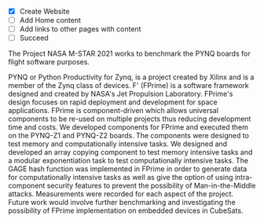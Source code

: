 - [x] Create Website
- [ ] Add Home content
- [ ] Add links to other pages with content
- [ ] Succeed

The Project NASA M-STAR 2021 works to benchmark the PYNQ boards for flight software purposes.

PYNQ or Python Productivity for Zynq, is a project created by Xilinx and is a member of the Zynq class of devices. F' (FPrime) is a software framework designed and created by NASA's Jet Propulsion Laboratory. FPrime's design focuses on rapid deployment and development for space applications. FPrime is component-driven which allows universal components to be re-used on multiple projects thus reducing development time and costs. We developed components for FPrime and executed them on the PYNQ-Z1 and PYNQ-Z2 boards. The components were designed to test memory and computationally intensive tasks. We designed and developed an array copying component to test memory intensive tasks and a modular exponentiation task to test computationally intensive tasks. The GAGE hash function was implemented in FPrime in order to generate data for computationally intensive tasks as well as give the option of using intra-component security features to prevent the possibility of Man-in-the-Middle attacks. Measurements were recorded for each aspect of the project. Future work would involve further benchmarking and investigating the possibility of FPrime implementation on embedded devices in CubeSats.
